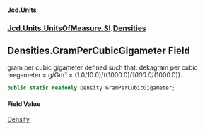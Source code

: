 #### [Jcd.Units](index.md 'index')
### [Jcd.Units.UnitsOfMeasure.SI](Jcd.Units.UnitsOfMeasure.SI.md 'Jcd.Units.UnitsOfMeasure.SI').[Densities](Densities.md 'Jcd.Units.UnitsOfMeasure.SI.Densities')

## Densities.GramPerCubicGigameter Field

gram per cubic gigameter defined such that: dekagram per cubic megameter = g/Gm³ × (1.0/10.0)/((1000.0)*(1000.0)*(1000.0)).

```csharp
public static readonly Density GramPerCubicGigameter;
```

#### Field Value
[Density](Density.md 'Jcd.Units.UnitTypes.Density')